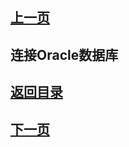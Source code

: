 ## [上一页](course119)
## 连接Oracle数据库










## [返回目录](https://wuchengcheng110120.github.io/aliyunjava3/list)
## [下一页](course121)
